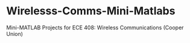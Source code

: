 Wirelesss-Comms-Mini-Matlabs
============================

Mini-MATLAB Projects for ECE 408: Wireless Communications (Cooper Union)
